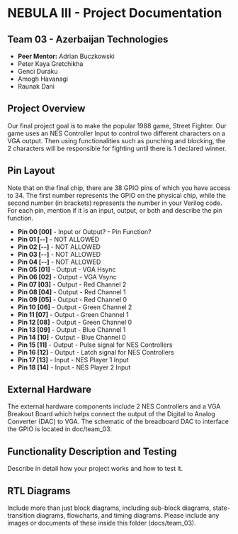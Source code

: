 # NEBULA III - Project Documentation

## Team 03 - Azerbaijan Technologies
* **Peer Mentor:** Adrian Buczkowski
* Peter Kaya Gretchikha
* Genci Duraku
* Amogh Havanagi
* Raunak Dani

## Project Overview
Our final project goal is to make the popular 1988 game, Street Fighter. Our game uses an NES Controller Input to control two different characters on a VGA output. Then using functionalities such as punching and blocking, the 2 characters will be responsible for fighting until there is 1 declared winner.

## Pin Layout
Note that on the final chip, there are 38 GPIO pins of which you have access to 34.
The first number represents the GPIO on the physical chip, while the second number (in brackets) represents the number in your Verilog code. For each pin, mention if it is an input, output, or both and describe the pin function.

* **Pin 00 [00]** - Input or Output? - Pin Function?
* **Pin 01 [--]** - NOT ALLOWED
* **Pin 02 [--]** - NOT ALLOWED
* **Pin 03 [--]** - NOT ALLOWED
* **Pin 04 [--]** - NOT ALLOWED
* **Pin 05 [01]** - Output - VGA Hsync
* **Pin 06 [02]** - Output - VGA Vsync 
* **Pin 07 [03]** - Output - Red Channel 2
* **Pin 08 [04]** - Output - Red Channel 1 
* **Pin 09 [05]** - Output - Red Channel 0
* **Pin 10 [06]** - Output - Green Channel 2
* **Pin 11 [07]** - Output - Green Channel 1
* **Pin 12 [08]** - Output - Green Channel 0
* **Pin 13 [09]** - Output - Blue Channel 1
* **Pin 14 [10]** - Output - Blue Channel 0
* **Pin 15 [11]** - Output - Pulse signal for NES Controllers 
* **Pin 16 [12]** - Output - Latch signal for NES Controllers
* **Pin 17 [13]** - Input - NES Player 1 Input
* **Pin 18 [14]** - Input - NES Player 2 Input


## External Hardware
The external hardware components include 2 NES Controllers and a VGA Breakout Board which helps connect the output of the Digital to Analog Converter (DAC) to VGA. The schematic of the breadboard DAC to interface the GPIO is located in doc/team_03.

## Functionality Description and Testing
Describe in detail how your project works and how to test it.

## RTL Diagrams
Include more than just block diagrams, including sub-block diagrams, state-transition diagrams, flowcharts, and timing diagrams. Please include any images or documents of these inside this folder (docs/team_03).
